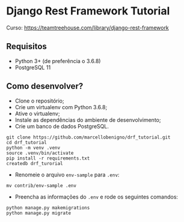 # Django Rest Framework Tutorial

Curso: https://teamtreehouse.com/library/django-rest-framework

## Requisitos
* Python 3+ (de preferência o 3.6.8)
* PostgreSQL 11

## Como desenvolver?

* Clone o repositório;
* Crie um virtualenv com Python 3.6.8;
* Ative o virtualenv;
* Instale as dependências do ambiente de desenvolvimento;
* Crie um banco de dados PostgreSQL.


```
git clone https://github.com/marcellobenigno/drf_tutorial.git
cd drf_tutorial
python -m venv .venv
source .venv/bin/activate
pip install -r requirements.txt
createdb drf_turorial
```

* Renomeie o arquivo `env-sample` para `.env`:

```
mv contrib/env-sample .env
```

* Preencha as informações do `.env` e rode os seguintes comandos:

```
python manage.py makemigrations
python manage.py migrate
```